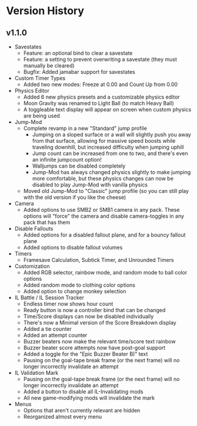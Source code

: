 # Version History
## v1.1.0
* Savestates
  * Feature: an optional bind to clear a savestate
  * Feature: a setting to prevent overwriting a savestate (they must manually be cleared)
  * Bugfix: Added jamabar support for savestates
* Custom Timer Types
  * Added two new modes: Freeze at 0.00 and Count Up from 0.00
* Physics Editor
  * Added 6 new physics presets and a customizable physics editor
  * Moon Gravity was renamed to Light Ball (to match Heavy Ball)
  * A toggleable text display will appear on screen when custom physics are being used
* Jump-Mod
  * Complete revamp in a new "Standard" jump profile
    * Jumping on a sloped surface or a wall will slightly push you away from that surface, allowing for massive speed boosts while traveling downhill, but increased difficulty when jumping uphill
    * Jump count can be increased from one to two, and there's even an infinite jumpcount option!
    * Walljumps can be disabled completely
    * Jump-Mod has always changed physics slightly to make jumping more comfortable, but these physics changes can now be disabled to play Jump-Mod with vanilla physics
  * Moved old Jump-Mod to "Classic" jump profile (so you can still play with the old version if you like the cheese)
* Camera
  * Added options to use SMB2 or SMB1 camera in any pack. These options will "force" the camera and disable camera-toggles in any pack that has them
* Disable Fallouts
  * Added options for a disabled fallout plane, and for a bouncy fallout plane
  * Added options to disable fallout volumes
* Timers
  * Framesave Calculation, Subtick Timer, and Unrounded Timers
* Customization
  * Added RGB selector, rainbow mode, and random mode to ball color options
  * Added random mode to clothing color options
  * Added option to change monkey selection
* IL Battle / IL Session Tracker
  * Endless timer now shows hour count
  * Ready button is now a controller bind that can be changed
  * Time/Score displays can now be disabled individually
  * There's now a Minimal version of the Score Breakdown display
  * Added a tie counter
  * Added an attempt counter
  * Buzzer beaters now make the relevant time/score text rainbow
  * Buzzer beater score attempts now have post-goal support
  * Added a toggle for the "Epic Buzzer Beater B)" text
  * Pausing on the goal-tape break frame (or the next frame) will no longer incorrectly invalidate an attempt
* IL Validation Mark
  * Pausing on the goal-tape break frame (or the next frame) will no longer incorrectly invalidate an attempt
  * Added a button to disable all IL-Invalidating mods
  * All new game-modifying mods will invalidate the mark
* Menus
  * Options that aren't currently relevant are hidden
  * Reorganized almost every menu